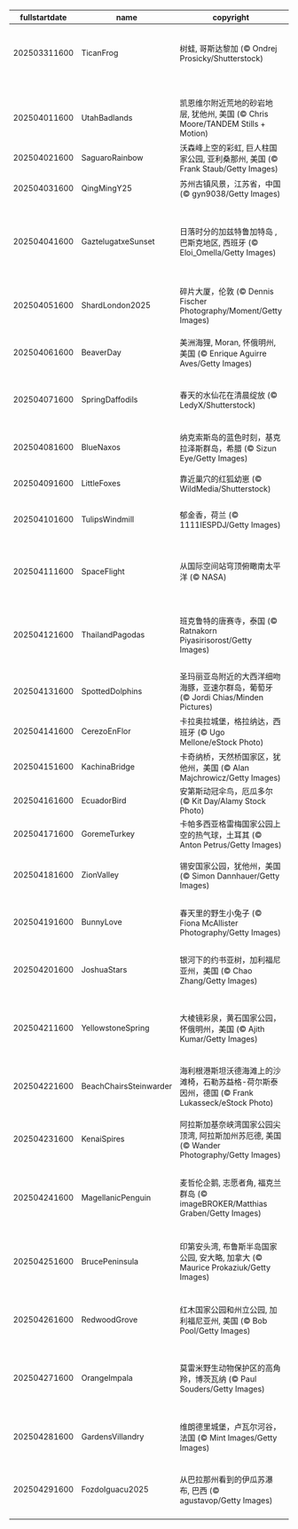 |fullstartdate|name|copyright|title|image|
|--|--|--|--|--|
202503311600|TicanFrog|树蛙, 哥斯达黎加 (© Ondrej Prosicky/Shutterstock)|蹦跳迎接国家青蛙月|![](/zh-CN/2025/04/202503311600TicanFrog.jpg)|
||||![](/zh-CN/2025/04/.jpg)|
202504011600|UtahBadlands|凯恩维尔附近荒地的砂岩地层, 犹他州, 美国 (© Chris Moore/TANDEM Stills + Motion)|时间的波浪|![](/zh-CN/2025/04/202504011600UtahBadlands.jpg)|
202504021600|SaguaroRainbow|沃森峰上空的彩虹, 巨人柱国家公园, 亚利桑那州, 美国 (© Frank Staub/Getty Images)|天空无极限|![](/zh-CN/2025/04/202504021600SaguaroRainbow.jpg)|
202504031600|QingMingY25|苏州古镇风景，江苏省，中国 (© gyn9038/Getty Images)|春和景明|![](/zh-CN/2025/04/202504031600QingMingY25.jpg)|
202504041600|GaztelugatxeSunset|日落时分的加兹特鲁加特岛 , 巴斯克地区, 西班牙 (© Eloi_Omella/Getty Images)|朝圣圣胡安·德·加兹特鲁加特|![](/zh-CN/2025/04/202504041600GaztelugatxeSunset.jpg)|
202504051600|ShardLondon2025|碎片大厦，伦敦 (© Dennis Fischer Photography/Moment/Getty Images)|伦敦最尖锐的地标|![](/zh-CN/2025/04/202504051600ShardLondon2025.jpg)|
202504061600|BeaverDay|美洲海狸, Moran, 怀俄明州, 美国 (© Enrique Aguirre Aves/Getty Images)|你好，海狸！|![](/zh-CN/2025/04/202504061600BeaverDay.jpg)|
202504071600|SpringDaffodils|春天的水仙花在清晨绽放 (© LedyX/Shutterstock)|芬芳清新的春天|![](/zh-CN/2025/04/202504071600SpringDaffodils.jpg)|
202504081600|BlueNaxos|纳克索斯岛的蓝色时刻，基克拉泽斯群岛，希腊 (© Sizun Eye/Getty Images)|在繁星闪耀之前|![](/zh-CN/2025/04/202504081600BlueNaxos.jpg)|
202504091600|LittleFoxes|靠近巢穴的红狐幼崽 (© WildMedia/Shutterstock)|野性本能|![](/zh-CN/2025/04/202504091600LittleFoxes.jpg)|
202504101600|TulipsWindmill|郁金香，荷兰 (© 1111IESPDJ/Getty Images)|盛放的美好时光|![](/zh-CN/2025/04/202504101600TulipsWindmill.jpg)|
202504111600|SpaceFlight|从国际空间站穹顶俯瞰南太平洋 (© NASA)|改变世界的108分钟|![](/zh-CN/2025/04/202504111600SpaceFlight.jpg)|
202504121600|ThailandPagodas|班克鲁特的唐赛寺，泰国 (© Ratnakorn Piyasirisorost/Getty Images)|让我们一起庆祝宋干节！|![](/zh-CN/2025/04/202504121600ThailandPagodas.jpg)|
202504131600|SpottedDolphins|圣玛丽亚岛附近的大西洋细吻海豚，亚速尔群岛，葡萄牙 (© Jordi Chias/Minden Pictures)|追逐开始！|![](/zh-CN/2025/04/202504131600SpottedDolphins.jpg)|
202504141600|CerezoEnFlor|卡拉奥拉城堡，格拉纳达，西班牙 (© Ugo Mellone/eStock Photo)|梦幻城堡！|![](/zh-CN/2025/04/202504141600CerezoEnFlor.jpg)|
202504151600|KachinaBridge|卡奇纳桥，天然桥国家区，犹他州，美国 (© Alan Majchrowicz/Getty Images)|时光通道|![](/zh-CN/2025/04/202504151600KachinaBridge.jpg)|
202504161600|EcuadorBird|安第斯动冠伞鸟，厄瓜多尔 (© Kit Day/Alamy Stock Photo)|双重戏剧|![](/zh-CN/2025/04/202504161600EcuadorBird.jpg)|
202504171600|GoremeTurkey|卡帕多西亚格雷梅国家公园上空的热气球，土耳其 (© Anton Petrus/Getty Images)|纪念历史|![](/zh-CN/2025/04/202504171600GoremeTurkey.jpg)|
202504181600|ZionValley|锡安国家公园，犹他州，美国 (© Simon Dannhauer/Getty Images)|国家公园周开始了|![](/zh-CN/2025/04/202504181600ZionValley.jpg)|
202504191600|BunnyLove|春天里的野生小兔子 (© Fiona McAllister Photography/Getty Images)|复活节兔子要来了|![](/zh-CN/2025/04/202504191600BunnyLove.jpg)|
202504201600|JoshuaStars|银河下的约书亚树，加利福尼亚州，美国 (© Chao Zhang/Getty Images)|银河的魔力之下|![](/zh-CN/2025/04/202504201600JoshuaStars.jpg)|
202504211600|YellowstoneSpring|大棱镜彩泉，黄石国家公园，怀俄明州，美国 (© Ajith Kumar/Getty Images)|我们的能源，我们的星球|![](/zh-CN/2025/04/202504211600YellowstoneSpring.jpg)|
202504221600|BeachChairsSteinwarder|海利根港斯坦沃德海滩上的沙滩椅，石勒苏益格-荷尔斯泰因州，德国 (© Frank Lukasseck/eStock Photo)|波罗的海的魔力|![](/zh-CN/2025/04/202504221600BeachChairsSteinwarder.jpg)|
202504231600|KenaiSpires|阿拉斯加基奈峡湾国家公园尖顶湾, 阿拉斯加州苏厄德, 美国 (© Wander Photography/Getty Images)|崎岖山峰与野性水域|![](/zh-CN/2025/04/202504231600KenaiSpires.jpg)|
202504241600|MagellanicPenguin|麦哲伦企鹅, 志愿者角, 福克兰群岛 (© imageBROKER/Matthias Graben/Getty Images)|身着燕尾服的水手们|![](/zh-CN/2025/04/202504241600MagellanicPenguin.jpg)|
202504251600|BrucePeninsula|印第安头湾, 布鲁斯半岛国家公园, 安大略, 加拿大 (© Maurice Prokaziuk/Getty Images)|悬崖、洞穴与清澈的水域|![](/zh-CN/2025/04/202504251600BrucePeninsula.jpg)|
202504261600|RedwoodGrove|红木国家公园和州立公园, 加利福尼亚州, 美国 (© Bob Pool/Getty Images)|就在这里驻足吧|![](/zh-CN/2025/04/202504261600RedwoodGrove.jpg)|
202504271600|OrangeImpala|莫雷米野生动物保护区的高角羚，博茨瓦纳 (© Paul Souders/Getty Images)|这只黑斑羚正在何处漫游？|![](/zh-CN/2025/04/202504271600OrangeImpala.jpg)|
202504281600|GardensVillandry|维朗德里城堡，卢瓦尔河谷，法国 (© Mint Images/Getty Images)|几何之美绽放于此|![](/zh-CN/2025/04/202504281600GardensVillandry.jpg)|
202504291600|FozdoIguacu2025|从巴拉那州看到的伊瓜苏瀑布, 巴西 (© agustavop/Getty Images)|瀑布声在各国间回响|![](/zh-CN/2025/04/202504291600FozdoIguacu2025.jpg)|
